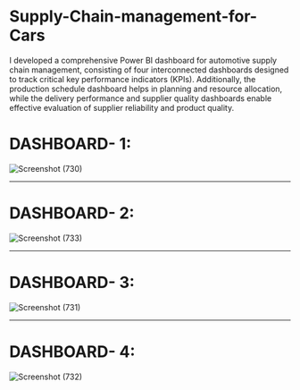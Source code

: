 # Supply-Chain-management-for-Cars

I developed a comprehensive Power BI dashboard for automotive supply chain management, consisting of four interconnected dashboards designed to track critical key performance indicators (KPIs). Additionally, the production schedule dashboard helps in planning and resource allocation, while the delivery performance and supplier quality dashboards enable effective evaluation of supplier reliability and product quality. 

# DASHBOARD- 1:

![Screenshot (730)](https://github.com/user-attachments/assets/e3ee5a62-d385-478a-bf12-83f96f0fbfc9)

--------------------------------------------------------------------------------------------------------------------------------------

# DASHBOARD- 2:

![Screenshot (733)](https://github.com/user-attachments/assets/44b78ae3-7ec5-4978-912a-81b893732bd3)

--------------------------------------------------------------------------------------------------------------------------------------

# DASHBOARD- 3:

![Screenshot (731)](https://github.com/user-attachments/assets/62bdcd5f-bb57-4b66-bfbe-cd4b393fa3ce)

---------------------------------------------------------------------------------------------------------------------------------------

# DASHBOARD- 4:

![Screenshot (732)](https://github.com/user-attachments/assets/33c8860b-dd16-4740-a86d-588e9f608954)
